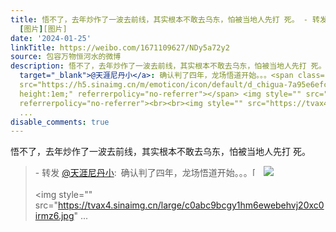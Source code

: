 ```yaml
---
title: 悟不了，去年炒作了一波去前线，其实根本不敢去乌东，怕被当地人先打 死。 - 转发 @天涯尼丹小:&ensp;确认判了四年，龙场悟道开始。。。[吃瓜]
  [图片][图片]
date: '2024-01-25'
linkTitle: https://weibo.com/1671109627/NDy5a72y2
source: 包容万物恒河水的微博
description: 悟不了，去年炒作了一波去前线，其实根本不敢去乌东，怕被当地人先打 死。<br><blockquote> - 转发 <a href="https://weibo.com/3232483772"
  target="_blank">@天涯尼丹小</a>: 确认判了四年，龙场悟道开始。。。<span class="url-icon"><img alt="[吃瓜]"
  src="https://h5.sinaimg.cn/m/emoticon/icon/default/d_chigua-7a95e6efc4.png" style="width:1em;
  height:1em;" referrerpolicy="no-referrer"></span> <img style="" src="https://tvax1.sinaimg.cn/large/c0abc9bcgy1hm6ewcpl47j20ol0ecjsv.jpg"
  referrerpolicy="no-referrer"><br><br><img style="" src="https://tvax4.sinaimg.cn/large/c0abc9bcgy1hm6ewebehvj20xc0irmz6.jpg"
  ...
disable_comments: true
---
```

悟不了，去年炒作了一波去前线，其实根本不敢去乌东，怕被当地人先打 死。<br><blockquote> - 转发 <a href="https://weibo.com/3232483772" target="_blank">@天涯尼丹小</a>: 确认判了四年，龙场悟道开始。。。<span class="url-icon"><img alt="[吃瓜]" src="https://h5.sinaimg.cn/m/emoticon/icon/default/d_chigua-7a95e6efc4.png" style="width:1em; height:1em;" referrerpolicy="no-referrer"></span> <img style="" src="https://tvax1.sinaimg.cn/large/c0abc9bcgy1hm6ewcpl47j20ol0ecjsv.jpg" referrerpolicy="no-referrer"><br><br><img style="" src="https://tvax4.sinaimg.cn/large/c0abc9bcgy1hm6ewebehvj20xc0irmz6.jpg" ...